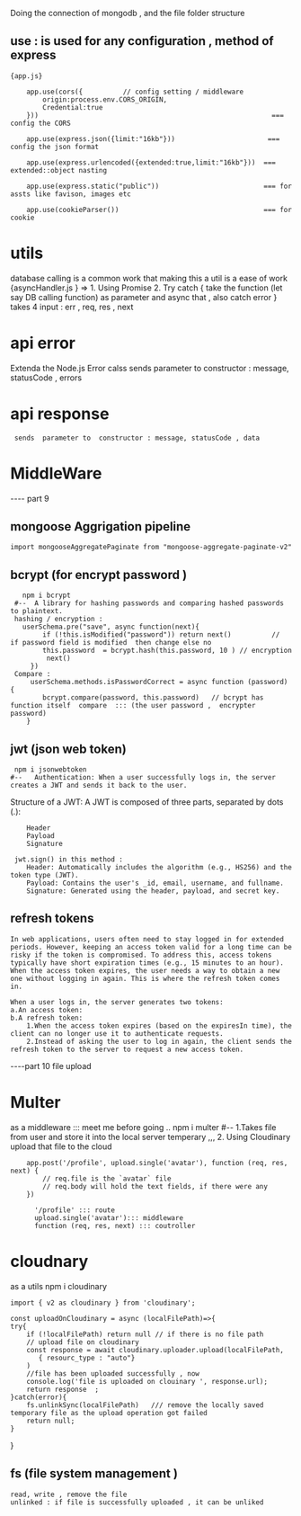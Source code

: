 Doing the connection of mongodb , and the file folder structure 


## use : is used for any configuration , method of express 
    {app.js}

        app.use(cors({          // config setting / middleware   
            origin:process.env.CORS_ORIGIN,
            Credential:true
        }))                                                          ===  config the CORS

        app.use(express.json({limit:"16kb"}))                       === config the json format 

        app.use(express.urlencoded({extended:true,limit:"16kb"}))  === extended::object nasting 

        app.use(express.static("public"))                          === for assts like favison, images etc

        app.use(cookieParser())                                    === for cookie 


# utils  
database calling is a common work that making this a util is a ease of work 
    {asyncHandler.js }  =>
    1. Using Promise 
    2. Try catch  { take the function (let say DB calling function)  as parameter and async that , also catch error }
    takes 4 input : err , req, res , next 

# api error 
Extenda the Node.js Error calss
    sends  parameter to  constructor : message, statusCode , errors 
# api response 
     sends  parameter to  constructor : message, statusCode , data 

# MiddleWare 


---- part 9
## mongoose Aggrigation pipeline
    import mongooseAggregatePaginate from "mongoose-aggregate-paginate-v2"

## bcrypt (for encrypt password )
       npm i bcrypt  
     #--  A library for hashing passwords and comparing hashed passwords to plaintext. 
     hashing / encryption :         
       userSchema.pre("save", async function(next){
            if (!this.isModified("password")) return next()          //  if password field is modified  then change else no  
            this.password  = bcrypt.hash(this.password, 10 ) // encryption
             next() 
         })
     Compare :
         userSchema.methods.isPasswordCorrect = async function (password) {
            bcrypt.compare(password, this.password)   // bcrypt has function itself  compare  ::: (the user password ,  encrypter password)  
        }
## jwt  (json web token) 
     npm i jsonwebtoken 
    #--   Authentication: When a user successfully logs in, the server creates a JWT and sends it back to the user.
   Structure of a JWT:
        A JWT is composed of three parts, separated by dots (.):

        Header
        Payload
        Signature

     jwt.sign() in this method : 
        Header: Automatically includes the algorithm (e.g., HS256) and the token type (JWT).
        Payload: Contains the user's _id, email, username, and fullname.
        Signature: Generated using the header, payload, and secret key.

## refresh tokens 
    In web applications, users often need to stay logged in for extended periods. However, keeping an access token valid for a long time can be risky if the token is compromised. To address this, access tokens typically have short expiration times (e.g., 15 minutes to an hour). When the access token expires, the user needs a way to obtain a new one without logging in again. This is where the refresh token comes in.

    When a user logs in, the server generates two tokens:
    a.An access token:
    b.A refresh token: 
        1.When the access token expires (based on the expiresIn time), the client can no longer use it to authenticate requests.
        2.Instead of asking the user to log in again, the client sends the refresh token to the server to request a new access token.

----part 10  file upload

# Multer 
as a middleware ::: meet me before going ..
    npm i multer
    #-- 1.Takes file from user and store it into the local server temperary ,,, 
        2. Using Cloudinary upload that file to the cloud 

        app.post('/profile', upload.single('avatar'), function (req, res, next) {    
            // req.file is the `avatar` file
            // req.body will hold the text fields, if there were any
        })
         
          '/profile' ::: route 
          upload.single('avatar')::: middleware
          function (req, res, next) ::: coutroller
    
# cloudnary 
as a utils
    npm i cloudinary 

    import { v2 as cloudinary } from 'cloudinary';

    const uploadOnCloudinary = async (localFilePath)=>{
    try{
        if (!localFilePath) return null // if there is no file path 
        // upload file on cloudinary
        const response = await cloudinary.uploader.upload(localFilePath, 
           { resourc_type : "auto"}
        )
        //file has been uploaded successfully , now 
        console.log('file is uploaded on clouinary ', response.url);
        return response  ; 
    }catch(error){
        fs.unlinkSync(localFilePath)   /// remove the locally saved temporary file as the upload operation got failed 
        return null;
    }
}

## fs (file system management )

    read, write , remove the file 
    unlinked : if file is successfully uploaded , it can be unliked 
